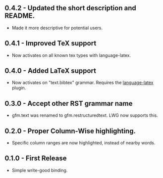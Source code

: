 ## 0.4.2 - Updated the short description and README.
* Made it more descriptive for potential users.

## 0.4.1 - Improved TeX support
* Now activates on all known tex types with language-latex.

## 0.4.0 - Added LaTeX support
* Now activates on "text.bibtex" grammar. Requires the [language-latex](https://atom.io/packages/language-latex) plugin.

## 0.3.0 - Accept other RST grammar name
* gfm.text was renamed to gfm.restructuredtext. LWG now supports this.

## 0.2.0 - Proper Column-Wise highlighting.
* Specific column ranges are now highlighted, instead of nearby words.

## 0.1.0 - First Release
* Simple write-good binding.
